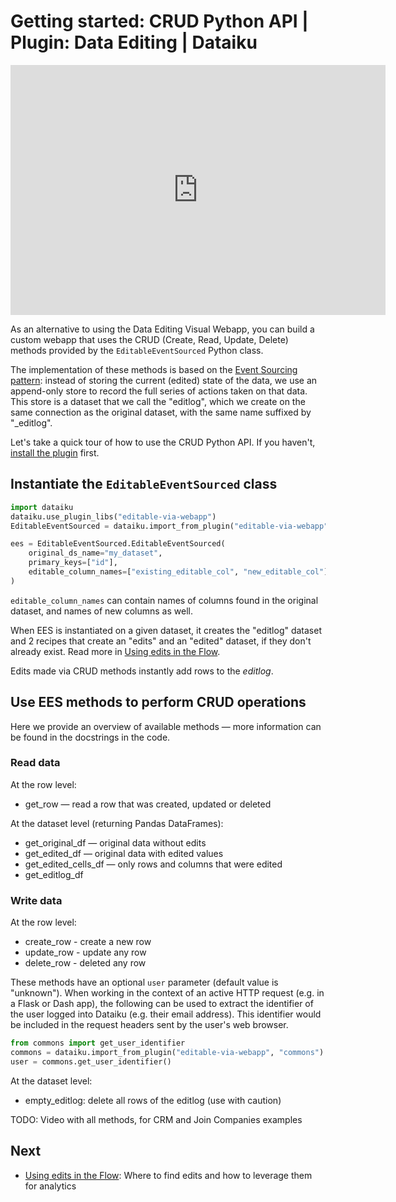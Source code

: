 # Getting started: CRUD Python API | Plugin: Data Editing | Dataiku

<iframe src="https://www.loom.com/embed/3d899ce5f7544850abe91d088b969331" frameborder="0" webkitallowfullscreen="" mozallowfullscreen="" allowfullscreen="" style="height: 400px; width: 600px"></iframe>

As an alternative to using the Data Editing Visual Webapp, you can build a custom webapp that uses the CRUD (Create, Read, Update, Delete) methods provided by the `EditableEventSourced` Python class.

The implementation of these methods is based on the [Event Sourcing pattern](https://learn.microsoft.com/en-us/azure/architecture/patterns/event-sourcing): instead of storing the current (edited) state of the data, we use an append-only store to record the full series of actions taken on that data. This store is a dataset that we call the "editlog", which we create on the same connection as the original dataset, with the same name suffixed by "_editlog".

Let's take a quick tour of how to use the CRUD Python API. If you haven't, [install the plugin](install-plugin) first.

## Instantiate the `EditableEventSourced` class

```python
import dataiku
dataiku.use_plugin_libs("editable-via-webapp")
EditableEventSourced = dataiku.import_from_plugin("editable-via-webapp", "EditableEventSourced")

ees = EditableEventSourced.EditableEventSourced(
    original_ds_name="my_dataset",
    primary_keys=["id"],
    editable_column_names=["existing_editable_col", "new_editable_col"]
)
```

`editable_column_names` can contain names of columns found in the original dataset, and names of new columns as well.

When EES is instantiated on a given dataset, it creates the "editlog" dataset and 2 recipes that create an "edits" and an "edited" dataset, if they don't already exist. Read more in [Using edits in the Flow](using-edits).

Edits made via CRUD methods instantly add rows to the _editlog_.

## Use EES methods to perform CRUD operations

Here we provide an overview of available methods — more information can be found in the docstrings in the code.

### Read data

At the row level:

* get_row — read a row that was created, updated or deleted

At the dataset level (returning Pandas DataFrames):

* get_original_df — original data without edits
* get_edited_df — original data with edited values
* get_edited_cells_df — only rows and columns that were edited
* get_editlog_df

### Write data

At the row level:

* create_row - create a new row
* update_row - update any row
* delete_row - deleted any row

These methods have an optional `user` parameter (default value is "unknown"). When working in the context of an active HTTP request (e.g. in a Flask or Dash app), the following can be used to extract the identifier of the user logged into Dataiku (e.g. their email address). This identifier would be included in the request headers sent by the user's web browser.

```python
from commons import get_user_identifier
commons = dataiku.import_from_plugin("editable-via-webapp", "commons")
user = commons.get_user_identifier()
```

At the dataset level:

* empty_editlog: delete all rows of the editlog (use with caution)

TODO: Video with all methods, for CRM and Join Companies examples

## Next

* [Using edits in the Flow](using-edits): Where to find edits and how to leverage them for analytics

